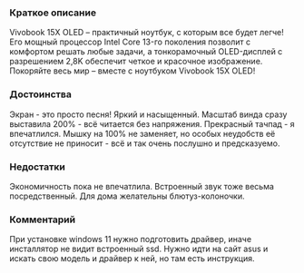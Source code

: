 ### **Краткое описание**
Vivobook 15X OLED – практичный ноутбук, с которым все будет легче! Его мощный процессор Intel Core 13-го поколения позволит с комфортом решать любые задачи, а тонкорамочный OLED-дисплей с разрешением 2,8K обеспечит четкое и красочное изображение. Покоряйте весь мир – вместе с ноутбуком Vivobook 15X OLED!

### **Достоинства**
Экран - это просто песня! Яркий и насыщенный. Масштаб винда сразу выставила 200% - всё читается без напряжения. Прекрасный тачпад - я впечатлился. Мышку на 100% не заменяет, но особых неудобств её отсутствие не приносит - всё и так очень послушно и предсказуемо.

### **Недостатки**
Экономичность пока не впечатлила. Встроенный звук тоже весьма посредственный. Для дома желательны блютуз-колоночки.

### **Комментарий**
При установке windows 11 нужно подготовить драйвер, иначе инсталлятор не видит встроенный ssd. Нужно идти на сайт asus и искать свою модель и драйвер к ней, но там есть инструкция.

